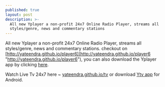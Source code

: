 ```yaml
---
published: true
layout: post
description: >-
  All new Yplayer a non-profit 24x7 Online Radio Player, streams all
  styles/genre, news and commentary stations
---
```

All new Yplayer a non-profit 24x7 Online Radio Player, streams all styles/genre, news and commentary stations. checkout on [http://yateendra.github.io/player6](http://yateendra.github.io/player6 "http://yateendra.github.io/player6"), you can also download the Yplayer app by clicking [here](https://drive.google.com/file/d/1buBEiACzE2QZo4LcyJCBi-vi05VCjDPm/view?usp=sharing "https://drive.google.com/file/d/1buBEiACzE2QZo4LcyJCBi-vi05VCjDPm/view?usp=sharing").

Watch Live Tv 24x7 here ~ [yateendra.github.io/tv](https://yateendra.github.io/tv/) or download [Ytv app](https://github.com/yateendra/yateendra.github.io/releases/download/3.0/Ytv_3.0.apk) for Android.
